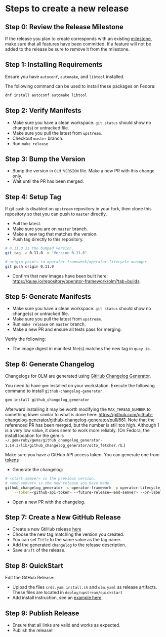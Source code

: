 # Steps to create a new release

## Step 0: Review the Release Milestone

If the release you plan to create corresponds with an existing [milestone](https://github.com/operator-framework/operator-lifecycle-manager/milestones/), make sure that all features have been committed. If a feature will not be added to the release be sure to remove it from the milestone.

## Step 1: Installing Requirements

Ensure you have `autoconf`, `automake`, and `libtool` installed.

The following command can be used to install these packages on Fedora:

```bash
dnf install autoconf automake libtool
```

## Step 2: Verify Manifests

* Make sure you have a clean workspace. `git status` should show no change(s) or untracked file.
* Make sure you pull the latest from `upstream`.
* Checkout `master` branch.
* Run `make release`

## Step 3: Bump the Version

* Bump the version in `OLM_VERSION` file. Make a new PR with this change only.
* Wait until the PR has been merged.

## Step 4: Setup Tag

If git `push` is disabled on `upstream` repository in your fork, then clone this repository so that you can push to `master` directly.

* Pull the latest.
* Make sure you are on `master` branch.
* Make a new tag that matches the version.
* Push tag directly to this repository.

```bash
# 0.11.0 is the bumped version.
git tag -a 0.11.0 -m "Version 0.11.0"

# origin points to operator-framework/operator-lifecycle-manager
git push origin 0.11.0
```

* Confirm that new images have been built here: <https://quay.io/repository/operator-framework/olm?tab=builds>.

## Step 5: Generate Manifests

* Make sure you have a clean workspace. `git status` should show no change(s) or untracked file.
* Make sure you pull the latest from `upstream`.
* Run `make release` on `master` branch.
* Make a new PR and ensure all tests pass for merging.

Verify the following:

* The image digest in manifest file(s) matches the new tag in `quay.io`.

## Step 6: Generate Changelog

Changelogs for OLM are generated using [GitHub Changelog Generator](https://github.com/github-changelog-generator/github-changelog-generator).

You need to have `gem` installed on your workstation. Execute the following command to install `github-changelog-generator`.

```bash
gem install github_changelog_generator
```

Afterward installing it may be worth modifying the `MAX_THREAD_NUMBER` to something lower similar to what is done here: <https://github.com/github-changelog-generator/github-changelog-generator/pull/661>. Note that the referenced PR has been merged, but the number is still too high. Although 1 is a very low value, it does seem to work more reliably. (On Fedora, the install location for the gem is `~/.gem/ruby/gems/github_changelog_generator-1.14.3/lib/github_changelog_generator/octo_fetcher.rb`.)

Make sure you have a GitHub API access token. You can generate one from [tokens](https://github.com/settings/tokens)

* Generate the changelog:
```bash
# <start-semver> is the previous version.
# <end-semver> is the new release you have made.
github_changelog_generator -u operator-framework -p operator-lifecycle-manager --since-tag=<start-semver> \
    --token=<github-api-token> --future-release=<end-semver> --pr-label="**Other changes:**" -b CHANGELOG.md
```
* Open a new PR with the changelog.

## Step 7: Create a New GitHub Release

* Create a new GtiHub release [here](https://github.com/operator-framework/operator-lifecycle-manager/releases/new)
* Choose the new tag matching the version you created.
* You can set `Title` to the same value as the tag name.
* Add the generated `changelog` to the release description.
* Save `draft` of the release.

## Step 8: QuickStart

Edit the GitHub Release:

* Upload the files `crds.yam`, `install.sh` and `olm.yaml` as release artifacts. These files are located in `deploy/upstream/quickstart`
* Add install instruction, see an [example here](https://github.com/operator-framework/operator-lifecycle-manager/releases/tag/0.10.0#Install).

## Step 9: Publish Release

* Ensure that all links are valid and works as expected.
* Publish the release!
